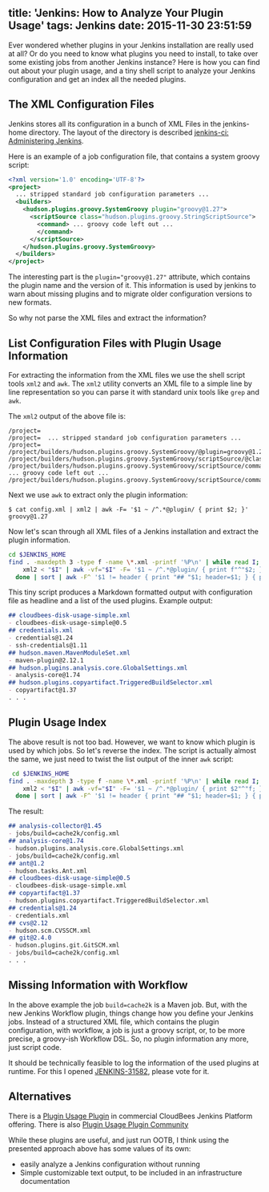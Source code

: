 title: 'Jenkins: How to Analyze Your Plugin Usage'
tags: Jenkins
date: 2015-11-30 23:51:59
---


Ever wondered whether plugins in your Jenkins installation are really used at all? Or do you need to know what
plugins you need to install, to take over some existing jobs from another Jenkins instance? Here is how you can find
out about your plugin usage, and a tiny shell script to analyze your Jenkins configuration and get an index 
all the needed plugins.

<!-- more -->

## The XML Configuration Files

Jenkins stores all its configuration in a bunch of XML Files in the jenkins-home directory. The layout of the
directory is described [jenkins-ci: Administering Jenkins](https://wiki.jenkins-ci.org/display/JENKINS/Administering+Jenkins).

Here is an example of a job configuration file, that contains a system groovy script:

```` xml
<?xml version='1.0' encoding='UTF-8'?>
<project>
  ... stripped standard job configuration parameters ... 
  <builders>
    <hudson.plugins.groovy.SystemGroovy plugin="groovy@1.27">
      <scriptSource class="hudson.plugins.groovy.StringScriptSource">
        <command> ... groovy code left out ... 
        </command>
      </scriptSource>
    </hudson.plugins.groovy.SystemGroovy>
  </builders>
</project>
````

The interesting part is the `plugin="groovy@1.27"` attribute, which contains the plugin name and the version of it.
This information is used by jenkins to warn about missing plugins and to migrate older configuration versions
to new formats.

So why not parse the XML files and extract the information?

## List Configuration Files with Plugin Usage Information

For extracting the information from the XML files we use the shell script tools `xml2` and `awk`. The `xml2` utility
converts an XML file to a simple line by line representation so you can parse it with standard unix tools like `grep` 
and `awk`.

The `xml2` output of the above file is:

````
/project=
/project=  ... stripped standard job configuration parameters ... 
/project=  
/project/builders/hudson.plugins.groovy.SystemGroovy/@plugin=groovy@1.27
/project/builders/hudson.plugins.groovy.SystemGroovy/scriptSource/@class=hudson.plugins.groovy.StringScriptSource
/project/builders/hudson.plugins.groovy.SystemGroovy/scriptSource/command= ... groovy code left out ... 
/project/builders/hudson.plugins.groovy.SystemGroovy/scriptSource/command= 
````

Next we use `awk` to extract only the plugin information:

```` ---
$ cat config.xml | xml2 | awk -F= '$1 ~ /^.*@plugin/ { print $2; }'
groovy@1.27
````

Now let's scan through all XML files of a Jenkins installation and extract the plugin information.

```` bash
cd $JENKINS_HOME
find . -maxdepth 3 -type f -name \*.xml -printf '%P\n' | while read I; do 
    xml2 < "$I" | awk -vf="$I" -F= '$1 ~ /^.*@plugin/ { print f"^"$2; }' | sort | uniq; 
  done | sort | awk -F^ '$1 != header { print "## "$1; header=$1; } { print "- "$2; }'
````

This tiny script produces a Markdown formatted output with configuration file as headline and a list of the used
plugins. Example output:
 
```` markdown
## cloudbees-disk-usage-simple.xml
- cloudbees-disk-usage-simple@0.5
## credentials.xml
- credentials@1.24
- ssh-credentials@1.11
## hudson.maven.MavenModuleSet.xml
- maven-plugin@2.12.1
## hudson.plugins.analysis.core.GlobalSettings.xml
- analysis-core@1.74
## hudson.plugins.copyartifact.TriggeredBuildSelector.xml
- copyartifact@1.37
. . .
````

## Plugin Usage Index

The above result is not too bad. However, we want to know which plugin is used by which jobs. So let's reverse the
index. The script is actually almost the same, we just need to twist the list output of the inner `awk` script:

```` bash
 cd $JENKINS_HOME
find . -maxdepth 3 -type f -name \*.xml -printf '%P\n' | while read I; do 
    xml2 < "$I" | awk -vf="$I" -F= '$1 ~ /^.*@plugin/ { print $2"^"f; }' | sort | uniq; 
  done | sort | awk -F^ '$1 != header { print "## "$1; header=$1; } { print "- "$2; }'
````

The result:

```` markdown
## analysis-collector@1.45
- jobs/build=cache2k/config.xml
## analysis-core@1.74
- hudson.plugins.analysis.core.GlobalSettings.xml
- jobs/build=cache2k/config.xml
## ant@1.2
- hudson.tasks.Ant.xml
## cloudbees-disk-usage-simple@0.5
- cloudbees-disk-usage-simple.xml
## copyartifact@1.37
- hudson.plugins.copyartifact.TriggeredBuildSelector.xml
## credentials@1.24
- credentials.xml
## cvs@2.12
- hudson.scm.CVSSCM.xml
## git@2.4.0
- hudson.plugins.git.GitSCM.xml
- jobs/build=cache2k/config.xml
. . .
````

## Missing Information with Workflow

In the above example the job `build=cache2k` is a Maven job. But, with the new Jenkins Workflow plugin, things change 
how you define your Jenkins jobs. Instead of a structured XML file, which contains the plugin configuration, 
with workflow, a job is just a groovy script, or, to be more precise, a groovy-ish Workflow DSL. So, no plugin 
information any more, just script code.
  
It should be technically feasible to log the information of the used plugins at runtime. For this
I opened [JENKINS-31582](https://issues.jenkins-ci.org/browse/JENKINS-31582), please vote for it.
 
## Alternatives

There is a [Plugin Usage Plugin](http://documentation.cloudbees.com/docs/cje-user-guide/plugin-usage-using.html) in
commercial CloudBees Jenkins Platform offering. There is also 
[Plugin Usage Plugin Community](https://wiki.jenkins-ci.org/display/JENKINS/Plugin+Usage+Plugin+\(Community\))

While these plugins are useful, and just run OOTB, I think using the presented approach above has some values of
 its own:
 
 * easily analyze a Jenkins configuration without running
 * Simple customizable text output, to be included in an infrastructure documentation
